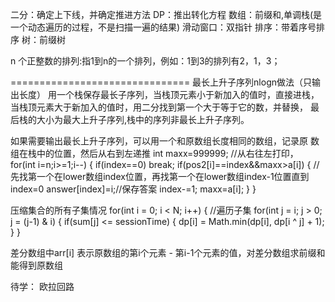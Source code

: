 二分：确定上下线，并确定推进方法
DP：推出转化方程
数组：前缀和,单调栈(是一个动态遍历的过程，不是扫描一遍的结果)
滑动窗口：双指针
排序：带着序号排序
树：前缀树

n 个正整数的排列:指1到n的一个排列，例如：1到3的排列有2，1，3；

===============================
最长上升子序列nlogn做法（只输出长度）
用一个栈保存最长子序列，当栈顶元素小于新加入的值时，直接进栈，
当栈顶元素大于新加入的值时，用二分找到第一个大于等于它的数，并替换，
最后栈的大小为最大上升子序列,栈中的序列非最长上升子序列。

如果需要输出最长上升子序列，可以用一个和原数组长度相同的数组，记录原
数组在栈中的位置，然后从右到左递推
int maxx=999999; //从右往左打印，
for(int i=n;i>=1;i--) {
   if(index==0) break;
   if(pos2[i]==index&&maxx>a[i]) { //先找第一个在lower数组index位置，再找第一个在lower数组index-1位置直到index=0
      answer[index]=i;//保存答案
      index-=1;
      maxx=a[i];
   }
}


压缩集合的所有子集情况
for(int i = 0; i < N; i++) {
   //遍历子集
   for(int j = i; j > 0; j = (j-1) & i) {
      if(sum[j] <= sessionTime) {
      dp[i] = Math.min(dp[i], dp[i ^ j] + 1);
   }
}


差分数组中arr[i] 表示原数组的第i个元素 - 第i-1个元素的值，对差分数组求前缀和能得到原数组



待学：
欧拉回路